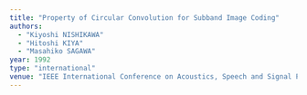 ```yaml
---
title: "Property of Circular Convolution for Subband Image Coding"
authors:
  - "Kiyoshi NISHIKAWA"
  - "Hitoshi KIYA"
  - "Masahiko SAGAWA"
year: 1992
type: "international"
venue: "IEEE International Conference on Acoustics, Speech and Signal Processing, pp. IV-281, 1992-03-01."
---
```

